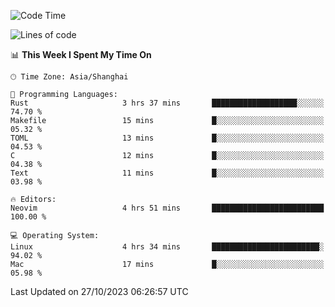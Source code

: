 <!--START_SECTION:waka-->
![Code Time](http://img.shields.io/badge/Code%20Time-1%2C642%20hrs%2025%20mins-blue)

![Lines of code](https://img.shields.io/badge/From%20Hello%20World%20I%27ve%20Written-288.3%20thousand%20lines%20of%20code-blue)

📊 **This Week I Spent My Time On** 

```text
🕑︎ Time Zone: Asia/Shanghai

💬 Programming Languages: 
Rust                     3 hrs 37 mins       ███████████████████░░░░░░   74.70 % 
Makefile                 15 mins             █░░░░░░░░░░░░░░░░░░░░░░░░   05.32 % 
TOML                     13 mins             █░░░░░░░░░░░░░░░░░░░░░░░░   04.53 % 
C                        12 mins             █░░░░░░░░░░░░░░░░░░░░░░░░   04.38 % 
Text                     11 mins             █░░░░░░░░░░░░░░░░░░░░░░░░   03.98 % 

🔥 Editors: 
Neovim                   4 hrs 51 mins       █████████████████████████   100.00 % 

💻 Operating System: 
Linux                    4 hrs 34 mins       ████████████████████████░   94.02 % 
Mac                      17 mins             █░░░░░░░░░░░░░░░░░░░░░░░░   05.98 % 
```


 Last Updated on 27/10/2023 06:26:57 UTC
<!--END_SECTION:waka-->

